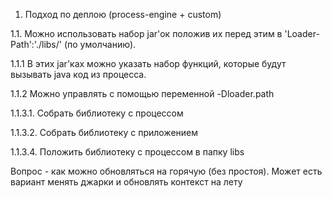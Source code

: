 
1. Подход по деплою (process-engine + custom)

1.1. Можно использовать набор jar'ок положив их перед этим в 'Loader-Path':'./libs/' (по умолчанию).

1.1.1 В этих jar'ках можно указать набор функций, которые будут вызывать java код из процесса.

1.1.2 Можно управлять с помощью переменной -Dloader.path

1.1.3.1. Собрать библиотеку с процессом

1.1.3.2. Собрать библиотеку с приложением

1.1.3.4. Положить библиотеку с процессом в папку libs

Вопрос - как можно обновляться на горячую (без простоя). Может есть вариант менять джарки и обновлять контекст на лету